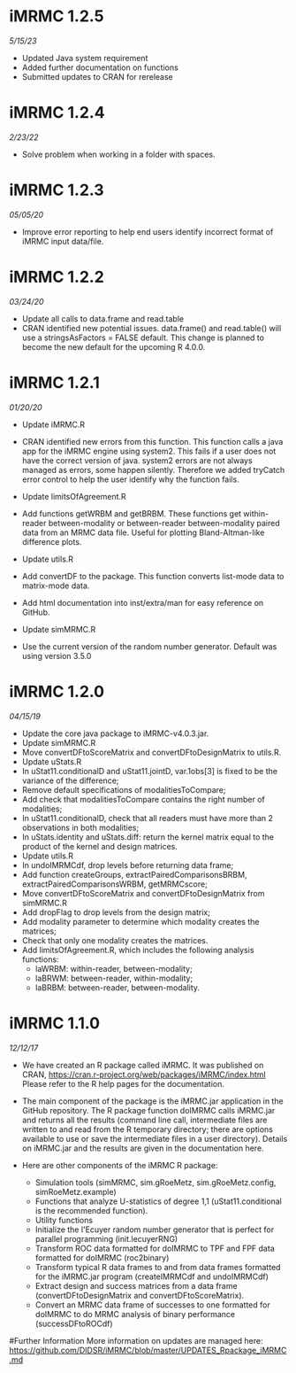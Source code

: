 # iMRMC 1.2.5
*5/15/23*
- Updated Java system requirement
- Added further documentation on functions
- Submitted updates to CRAN for rerelease

# iMRMC 1.2.4
*2/23/22*
- Solve problem when working in a folder with spaces.

# iMRMC 1.2.3
*05/05/20*
- Improve error reporting to help end users identify incorrect format of iMRMC input data/file.

# iMRMC 1.2.2
*03/24/20*
- Update all calls to data.frame and read.table
- CRAN identified new potential issues. data.frame() and read.table() will use a stringsAsFactors = FALSE default. This change is planned to become the new default for the upcoming R 4.0.0.

# iMRMC 1.2.1
*01/20/20*
- Update iMRMC.R
- CRAN identified new errors from this function. This function calls a java app for the iMRMC engine using system2. This fails if a user does not have the correct version of java. system2 errors are not always managed as errors, some happen silently. Therefore we added tryCatch error control to help the user identify why the function fails.
- Update limitsOfAgreement.R
- Add functions getWRBM and getBRBM. These functions get within-reader between-modality or between-reader between-modality paired data from an MRMC data file. Useful for plotting Bland-Altman-like difference plots.
- Update utils.R
- Add convertDF to the package. This function converts list-mode data to matrix-mode data.
- Add html documentation into inst/extra/man for easy reference on GitHub.
- Update simMRMC.R

- Use the current version of the random number generator. Default was using version 3.5.0

# iMRMC 1.2.0
*04/15/19*
- Update the core java package to iMRMC-v4.0.3.jar.
- Update simMRMC.R
- Move convertDFtoScoreMatrix and convertDFtoDesignMatrix to utils.R.
- Update uStats.R
- In uStat11.conditionalD and uStat11.jointD, var.1obs[3] is fixed to be the variance of the difference;
- Remove default specifications of modalitiesToCompare;
- Add check that modalitiesToCompare contains the right number of modalities;
- In uStat11.conditionalD, check that all readers must have more than 2 observations in both modalities;
- In uStats.identity and uStats.diff: return the kernel matrix equal to the product of the kernel and design matrices.
- Update utils.R
- In undoIMRMCdf, drop levels before returning data frame;
- Add function createGroups, extractPairedComparisonsBRBM, extractPairedComparisonsWRBM, getMRMCscore;
- Move convertDFtoScoreMatrix and convertDFtoDesignMatrix from simMRMC.R
- Add dropFlag to drop levels from the design matrix;
- Add modality parameter to determine which modality creates the matrices;
- Check that only one modality creates the matrices.
- Add limitsOfAgreement.R, which includes the following analysis functions:  
   - laWRBM: within-reader, between-modality;  
   - laBRWM: between-reader, within-modality;  
   - laBRBM: between-reader, between-modality.  

# iMRMC 1.1.0
*12/12/17*
- We have created an R package called iMRMC. It was published on CRAN, https://cran.r-project.org/web/packages/iMRMC/index.html Please refer to the R help pages for the documentation.

- The main component of the package is the iMRMC.jar application in the GitHub repository. The R package function doIMRMC calls iMRMC.jar and returns all the results (command line call, intermediate files are written to and read from the R temporary directory; there are options available to use or save the intermediate files in a user directory). Details on iMRMC.jar and the results are given in the documentation here.

- Here are other components of the iMRMC R package:  
   - Simulation tools (simMRMC, sim.gRoeMetz, sim.gRoeMetz.config, simRoeMetz.example)  
   - Functions that analyze U-statistics of degree 1,1 (uStat11.conditional is the recommended function).  
   - Utility functions  
   - Initialize the l'Ecuyer random number generator that is perfect for parallel programming (init.lecuyerRNG)  
   - Transform ROC data formatted for doIMRMC to TPF and FPF data formatted for doIMRMC (roc2binary)  
   - Transform typical R data frames to and from data frames formatted for the iMRMC.jar program (createIMRMCdf and undoIMRMCdf)  
   - Extract design and success matrices from a data frame (convertDFtoDesignMatrix and convertDFtoScoreMatrix).  
   - Convert an MRMC data frame of successes to one formatted for doIMRMC to do MRMC analysis of binary performance (successDFtoROCdf)  
   
#Further Information 
More information on updates are managed here: https://github.com/DIDSR/iMRMC/blob/master/UPDATES_Rpackage_iMRMC.md
